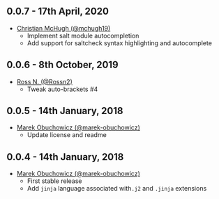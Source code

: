 ## 0.0.7 - 17th April, 2020

* [Christian McHugh (@mchugh19)](https://github.com/mchugh19)
    * Implement salt module autocompletion
    * Add support for saltcheck syntax highlighting and autocomplete


## 0.0.6 - 8th October, 2019

* [Ross N. (@Rossn2)](https://github.com/Rossn2)
    * Tweak auto-brackets #4


## 0.0.5 - 14th January, 2018

* [Marek Obuchowicz (@marek-obuchowicz)](https://github.com/marek-obuchowicz)
    * Update license and readme


## 0.0.4 - 14th January, 2018

* [Marek Obuchowicz (@marek-obuchowicz)](https://github.com/marek-obuchowicz)
    * First stable release
    * Add `jinja` language associated with`.j2` and `.jinja` extensions
